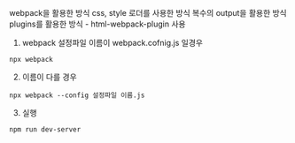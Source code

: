 webpack을 활용한 방식
css, style 로더를 사용한 방식
복수의 output을 활용한 방식
plugins를 활용한 방식 - html-webpack-plugin 사용

1. webpack 설정파일 이름이 webpack.cofnig.js 일경우
```
npx webpack
```
2. 이름이 다를 경우 
```
npx webpack --config 설정파일 이름.js
```

3. 실행
```
npm run dev-server 
```



